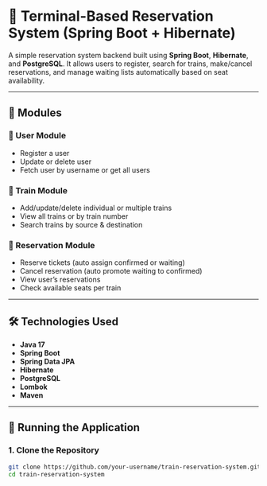 # 🚆 Terminal-Based Reservation System (Spring Boot + Hibernate)

A simple reservation system backend built using **Spring Boot**, **Hibernate**, and **PostgreSQL**. It allows users to register, search for trains, make/cancel reservations, and manage waiting lists automatically based on seat availability.

---

## 🧩 Modules

### 🔹 User Module
- Register a user
- Update or delete user
- Fetch user by username or get all users

### 🔹 Train Module
- Add/update/delete individual or multiple trains
- View all trains or by train number
- Search trains by source & destination

### 🔹 Reservation Module
- Reserve tickets (auto assign confirmed or waiting)
- Cancel reservation (auto promote waiting to confirmed)
- View user’s reservations
- Check available seats per train

---

## 🛠️ Technologies Used
- **Java 17**
- **Spring Boot**
- **Spring Data JPA**
- **Hibernate**
- **PostgreSQL**
- **Lombok**
- **Maven**

---

## 🚀 Running the Application

### 1. Clone the Repository
```bash
git clone https://github.com/your-username/train-reservation-system.git
cd train-reservation-system
